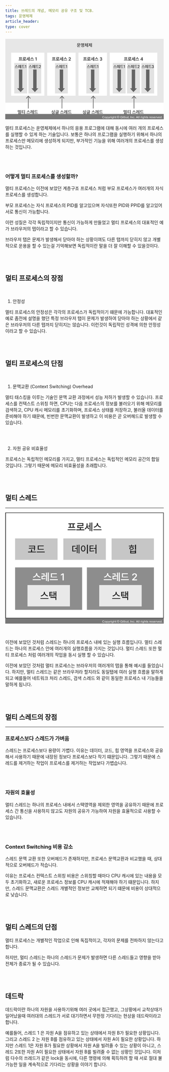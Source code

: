 ```yaml
---
title: 쓰레드의 개념, 메모리 공유 구조 및 TCB.
tags: 운영체제
article_header:
type: cover
---
```


![](https://raw.githubusercontent.com/jickDo/picture/master/OS/study/cp2/10/multi_process.png)

멀티 프로세스는 운영체제에서 하나의 응용 프로그램에 대해 동시에 여러 개의 프로세스를 실행할 수 있게 하는 기술입니다.
보통은 하나의 프로그램을 실행하기 위해서 하나의 프로세스만 메모리에 생성하게 되지만, 부가적인 기능을 위해
여러개의 프로세스를 생성하는 것입니다.

<br>
<br>

### 어떻게 멀티 프로세스를 생성할까?

멀티 프로세스는 이전에 보았던 계층구조 프로세스 처럼 부모 프로세스가
여러개의 자식 프로세스를 생성합니다.

부모 프로세스는 자식 프로세스의 PID를 알고있으며 자식또한 PID와 PPID를 알고있어
서로 통신이 가능합니다.

이런 성질은 각각 독립적이지만 통신이 가능하게 만들었고 멀티 프로세스의 대표적인 예가
브라우저의 탭이라고 할 수 있습니다.

브라우저 탭은 문제가 발생해서 닫아야 하는 상황이여도 다른 탭까지 닫히지 않고 개별적으로
운용을 할 수 있는걸 기억해보면 독립적이란 말을 더 잘 이해할 수 있을것이다.

<br>
<br>

## 멀티 프로세스의 장점

<br>

1. 안정성

멀티 프로세스의 안정성은 각각의 프로세스가 독립적이기 떄문에 가능합니다.
대표적인 예로 좀전에 설명을 했던 특정 브라우저 탭이 문제가 발생하여 닫아야 하는 상황에서
같은 브라우저의 다른 탭까지 닫히지는 않습니다.
이런것이 독립적인 성격에 의한 안정성이라고 할 수 있습니다.

<br>
<br>

## 멀티 프로세스의 단점

<br>

1. 문맥교환 (Context Switching) Overhead

멀티 태스킹을 이루는 기술인 문맥 교환 과정에서 성능 저하가 발생할 수 있습니다.
프로세스를 컨텍스트 스위칭 하면, CPU는 다음 프로세스의 정보를 불러오기 위해
메모리를 검색하고, CPU 캐시 메모리를 초기화하며, 프로세스 상태를 저장하고,
불러올 데이터를 준비해야 하기 떄문에, 빈번한 문맥교환이 발생하고 이 비용은 곧 오버헤드로 발생할 수 있습니다.

<br>
<br>

2. 자원 공유 비효율성

프로세스는 독립적인 메모리를 가지고, 멀티 프로세스는 독립적인 메모리 공간의 합일 것입니다.
그렇기 때문에 메모리 비효율성을 초래합니다.

<br>
<br>

## 멀티 스레드

---

![](https://raw.githubusercontent.com/jickDo/picture/master/OS/study/cp2/10/multi_thread.png)

<br>

이전에 보았던 것처럼 스레드는 하나의 프로세스 내에 있는 실행 흐름입니다.
멀티 스레드는 하나의 프로세스 안에 여러개의 실행흐름을 가지는 것입니다.
멀티 스레드 또한 멀티 프로세스 처럼 여러개의 작업을 동시 실행 할 수 있습니다.

이전에 보았던 것처럼 멀티 프로세스는 브라우저의 여러개의 탭을 통해 예시를 들었습니다.
하지만, 멀티 스레드는 같은 브라우저라 할지라도 동일탭에 여러 실행 흐름을 말하게 되고
예를들어 네트워크 처리 스레드, 검색 스레드 와 같이 동일한 프로세스 내 기능들을 말하게 됩니다.

<br>
<br>

## 멀티 스레드의 장점

---

### 프로세스보다 스레드가 가벼움

스레드는 프로세스보다 용량이 가볍다. 이유는 데이터, 코드, 힙 영역을
프로세스와 공유해서 사용하기 때문에 내장된 정보다 프로세스보다 작기 떄문입니다.
그렇기 때문에 스레드를 제거하는 작업이 프로세스를 제거하는 작업보다 가볍습니다.

<br>
<br>

### 자원의 효율성

멀티 스레드는 하나의 프로세스 내에서 스택영역을 제외한 영역을 공유하기 때문에
프로세스 간 통신을 사용하지 않고도 자원의 공유가 가능하여 자원을 효율적으로 사용할 수 있습니다.

<br>
<br>

### Context Switching 비용 감소

스레드 문맥 교환 또한 오버헤드가 존재하지만, 프로세스 문맥교환과 비교했을 때,
상대적으로 오버헤드가 적습니다.

이유는 프로세스 컨텍스트 스위칭 비용은 스위칭할 때마다 CPU 캐시에 있는 내용을 모두 초기화하고,
새로운 프로세스 정보를 CPU 캐시에 적재해야 하기 떄문입니다.
하지만, 스레드 문맥교환은 스레드 개별적인 정보만 교체하면 되기 떄문에 비용이 상대적으로 낮습니다.

<br>
<br>

## 멀티 스레드의 단점

멀티 프로세스는 개별적인 작업으로 인해 독집적이고, 각자의 문제를 전파하지 않는다고 합니다.

하지만, 멀티 스레드는 하나의 스레드가 문제가 발생하면 다른 스레드들고 영향을 받아 전체가 종료가 될 수 있습니다.

<br>
<br>

## 데드락

데드락이란 하나의 자원을 사용하기위해 여러 곳에서 접근했고, 그상황에서 교착상태가 일어났을때
여러대의 스레드가 서로 대기하면서 무한정 기다리는 현상을 데드락이라고 합니다.

예를들어, 스레드 1 은 자원 A을 점유하고 있는 상태에서 자원 B가 필요한 상황입니다.
그리고 스레드 2 는 자원 B를 점유하고 있는 상태에서 자원 A이 필요한 상황입니다.
하지만 스레드 1은 자원 B가 필요한 상황에서 자원 A을 빌려줄 수 있는 상황이 아니고,
스레드 2또한 자원 A이 필요한 상태에서 자원 B를 빌려줄 수 없는 상황인 것입니다.
이처럼 다수의 쓰레드가 같은 lock을 동시에,
다른 명령에 의해 획득하려 할 때 서로 절대 불가능한 일을 계속적으로 기다리는 상황을 이야기 합니다.

<br>
<br>
<br>

